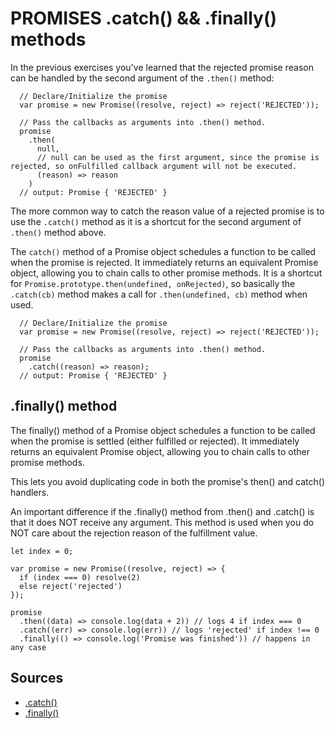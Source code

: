 # PROMISES .catch() && .finally() methods

In the previous exercises you've learned that the rejected promise reason can be handled by
the second argument of the `.then()` method:

```JS
  // Declare/Initialize the promise
  var promise = new Promise((resolve, reject) => reject('REJECTED'));

  // Pass the callbacks as arguments into .then() method.
  promise
    .then(
      null,
      // null can be used as the first argument, since the promise is rejected, so onFulfilled callback argument will not be executed.
      (reason) => reason
    )
  // output: Promise { 'REJECTED' }
```

The more common way to catch the reason value of a rejected promise is to use
the `.catch()` method as it is a shortcut for the second argument of `.then()`
method above.

The `catch()` method of a Promise object schedules a function to be called when
the promise is rejected. It immediately returns an equivalent Promise object, allowing
you to chain calls to other promise methods. It is a shortcut
for `Promise.prototype.then(undefined, onRejected)`, so basically the `.catch(cb)` method
makes a call for `.then(undefined, cb)` method when used.

```JS
  // Declare/Initialize the promise
  var promise = new Promise((resolve, reject) => reject('REJECTED'));

  // Pass the callbacks as arguments into .then() method.
  promise
    .catch((reason) => reason);
  // output: Promise { 'REJECTED' }
```

## .finally() method

The finally() method of a Promise object schedules a function to be called
when the promise is settled (either fulfilled or rejected). It immediately
returns an equivalent Promise object, allowing you to chain calls to other
promise methods.

This lets you avoid duplicating code in both the promise's then() and catch() handlers.

An important difference if the .finally() method from .then() and .catch()
is that it does NOT receive any argument. This method is used when you do NOT
care about the rejection reason of the fulfillment value.

```JS
let index = 0;

var promise = new Promise((resolve, reject) => {
  if (index === 0) resolve(2)
  else reject('rejected')
});

promise
  .then((data) => console.log(data + 2)) // logs 4 if index === 0
  .catch((err) => console.log(err)) // logs 'rejected' if index !== 0
  .finally(() => console.log('Promise was finished')) // happens in any case
```

## Sources

- [.catch()](https://developer.mozilla.org/en-US/docs/Web/JavaScript/Reference/Global_Objects/Promise/catch)
- [.finally()](https://developer.mozilla.org/en-US/docs/Web/JavaScript/Reference/Global_Objects/Promise/finally)
